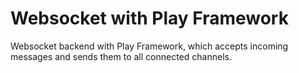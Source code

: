 Websocket with Play Framework
=============================

Websocket backend with Play Framework, which accepts incoming messages and sends
them to all connected channels.